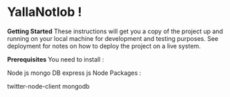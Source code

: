# YallaNotlob !

**Getting Started**
These instructions will get you a copy of the project up and running on your local machine for development and testing purposes. See deployment for notes on how to deploy the project on a live system.

**Prerequisites**
You need to install :

Node js
mongo DB
express js
Node Packages :


twitter-node-client
mongodb
